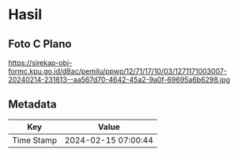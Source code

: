 # Hasil

## Foto C Plano

https://sirekap-obj-formc.kpu.go.id/d8ac/pemilu/ppwp/12/71/17/10/03/1271171003007-20240214-231613--aa567d70-4642-45a2-9a0f-69695a6b6298.jpg


## Metadata

| Key        | Value               |
| ---------- | ------------------- |
| Time Stamp | 2024-02-15 07:00:44 |



